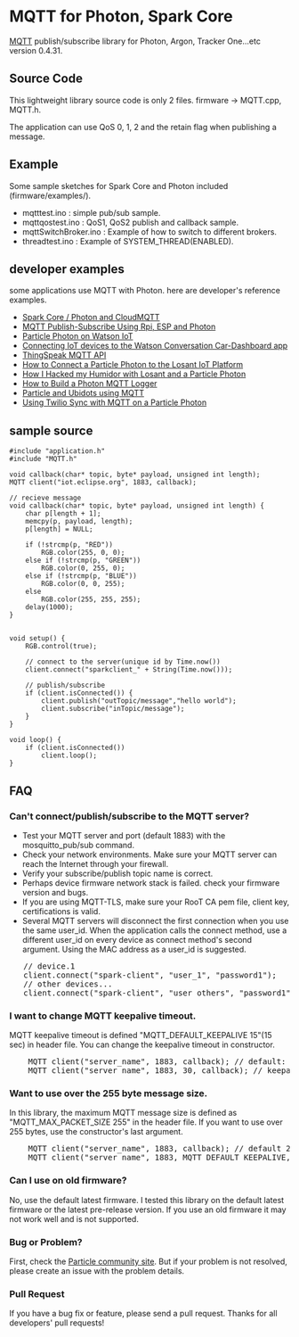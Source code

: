 # MQTT for Photon, Spark Core
<a href="http://mqtt.org/" target=_blank>MQTT</a> publish/subscribe library for Photon, Argon, Tracker One...etc version 0.4.31.

## Source Code
This lightweight library source code is only 2 files. firmware -> MQTT.cpp, MQTT.h.

The application can use QoS 0, 1, 2 and the retain flag when publishing a message.

## Example
Some sample sketches for Spark Core and Photon included (firmware/examples/).
 - mqtttest.ino	: simple pub/sub sample. 
 - mqttqostest.ino : QoS1, QoS2 publish and callback sample.
 - mqttSwitchBroker.ino : Example of how to switch to different brokers.
 - threadtest.ino : Example of SYSTEM_THREAD(ENABLED).

## developer examples
some applications use MQTT with Photon. here are developer's reference examples.
- <a href="http://www.instructables.com/id/Spark-Core-Photon-and-CloudMQTT/" target="_blank">Spark Core / Photon and CloudMQTT</a>
- <a href="https://www.hackster.io/anasdalintakam/mqtt-publish-subscribe-using-rpi-esp-and-photon-864fe9#toc--particle-photon-as-mqtt-client-2" target="_blank">MQTT Publish-Subscribe Using Rpi, ESP and Photon</a>
- <a href="http://www.kevinhoyt.com/2016/04/27/particle-photon-on-watson-iot/" target="_blank">Particle Photon on Watson IoT</a>
- <a href="https://developer.ibm.com/recipes/tutorials/connecting-a-iot-device-of-the-watson-conversation-cardashboard-app/" target="_blank">Connecting IoT devices to the Watson Conversation Car-Dashboard app</a>
- <a href="https://jp.mathworks.com/help/thingspeak/mqtt-api.html" target="_blank">ThingSpeak MQTT API</a>
- <a href="https://www.losant.com/blog/how-to-connect-a-particle-photon-to-the-losant-iot-platform" target="_blank">How to Connect a Particle Photon to the Losant IoT Platform</a>
- <a href="https://medium.com/@stevecaldwell/how-i-hacked-my-humidor-with-losant-and-a-particle-photon-84342744755b#.b68apdmo1" target="_blank">How I Hacked my Humidor with Losant and a Particle Photon</a>
- <a href="https://www.digikey.jp/ja/maker/projects/how-to-build-a-photon-mqtt-logger/876ce49a8f914f0799a0f8b94519acc1" target="_blank">How to Build a Photon MQTT Logger</a>
- <a href="https://ubidots.com/docs/devices/particleMQTT.html" target="_blank">Particle and Ubidots using MQTT</a>
- <a href="https://www.twilio.com/docs/quickstart/sync-iot/mqtt-particle-photon-sync-iot" target="_blank">Using Twilio Sync with MQTT on a Particle Photon</a>

## sample source
```
#include "application.h"
#include "MQTT.h"

void callback(char* topic, byte* payload, unsigned int length);
MQTT client("iot.eclipse.org", 1883, callback);

// recieve message
void callback(char* topic, byte* payload, unsigned int length) {
    char p[length + 1];
    memcpy(p, payload, length);
    p[length] = NULL;

    if (!strcmp(p, "RED"))
        RGB.color(255, 0, 0);
    else if (!strcmp(p, "GREEN"))
        RGB.color(0, 255, 0);
    else if (!strcmp(p, "BLUE"))
        RGB.color(0, 0, 255);
    else
        RGB.color(255, 255, 255);
    delay(1000);
}


void setup() {
    RGB.control(true);

    // connect to the server(unique id by Time.now())
    client.connect("sparkclient_" + String(Time.now()));

    // publish/subscribe
    if (client.isConnected()) {
        client.publish("outTopic/message","hello world");
        client.subscribe("inTopic/message");
    }
}

void loop() {
    if (client.isConnected())
        client.loop();
}
```
## FAQ
### Can't connect/publish/subscribe to the MQTT server?
- Test your MQTT server and port (default 1883) with the mosquitto_pub/sub command. 
- Check your network environments. Make sure your MQTT server can reach the Internet through your firewall. 
- Verify your subscribe/publish topic name is correct.
- Perhaps device firmware network stack is failed. check your firmware version and bugs.
- If you are using MQTT-TLS, make sure your RooT CA pem file, client key, certifications is valid.
- Several MQTT servers will disconnect the first connection when you use the same user_id. When the application calls the connect method, use a different user_id on every device as connect method's second argument. Using the MAC address as a user_id is suggested.
<pre>
   // device.1
   client.connect("spark-client", "user_1", "password1");
   // other devices...
   client.connect("spark-client", "user_others", "password1");
</pre>

### I want to change MQTT keepalive timeout.
MQTT keepalive timeout is defined "MQTT_DEFAULT_KEEPALIVE 15"(15 sec) in header file. You can change the keepalive timeout in constructor.
<pre>
    MQTT client("server_name", 1883, callback); // default: send keepalive packet to MQTT server every 15sec.
    MQTT client("server_name", 1883, 30, callback); // keepalive timeout is 30 sec.
</pre>

### Want to use over the 255 byte message size.
In this library, the maximum MQTT message size is defined as "MQTT_MAX_PACKET_SIZE 255" in the header file. If you want to use over 255 bytes, use the constructor's last argument.
<pre>
    MQTT client("server_name", 1883, callback); // default 255 bytes
    MQTT client("server_name", 1883, MQTT_DEFAULT_KEEPALIVE, callback, 512); // max 512 bytes
</pre>

### Can I use on old firmware?
No, use the default latest firmware. I tested this library on the default latest firmware or the latest pre-release version. If you use an old firmware it may not work well and is not supported.

### Bug or Problem?
First, check the <a href="https://community.particle.io/" target="_blank">Particle community site<a/>. But if your problem is not resolved, please create an issue with the problem details.

### Pull Request 
If you have a bug fix or feature, please send a pull request.
Thanks for all developers' pull requests!

